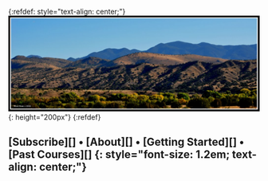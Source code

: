 <!-- NOTE: We use some kramdown to tweak the styling here. -->

<!-- For refdef, see see https://stackoverflow.com/a/31712482/1187277 -->
{:refdef: style="text-align: center;"}
!["Mimbres Logo"](./mimbres.png "Mimbres Logo"){: height="200px"}
{:refdef}


<!-- 
[Components][] • [Documentation][] • [Releases][] • [Chat][] • [Contribute][]
{: style="font-size: 1.2em; text-align: center;"}
-->

[Subscribe][] • [About][] • [Getting Started][] • [Past Courses][] 
{: style="font-size: 1.2em; text-align: center;"}
-----
